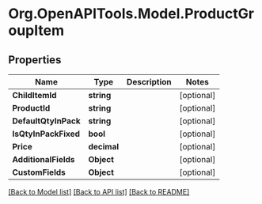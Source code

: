 # Org.OpenAPITools.Model.ProductGroupItem

## Properties

Name | Type | Description | Notes
------------ | ------------- | ------------- | -------------
**ChildItemId** | **string** |  | [optional] 
**ProductId** | **string** |  | [optional] 
**DefaultQtyInPack** | **string** |  | [optional] 
**IsQtyInPackFixed** | **bool** |  | [optional] 
**Price** | **decimal** |  | [optional] 
**AdditionalFields** | **Object** |  | [optional] 
**CustomFields** | **Object** |  | [optional] 

[[Back to Model list]](../README.md#documentation-for-models) [[Back to API list]](../README.md#documentation-for-api-endpoints) [[Back to README]](../README.md)

